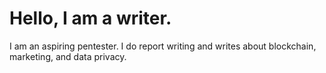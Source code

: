 # Hello, I am a writer.

I am an aspiring pentester. I do report writing and writes about blockchain, marketing, and data privacy.
